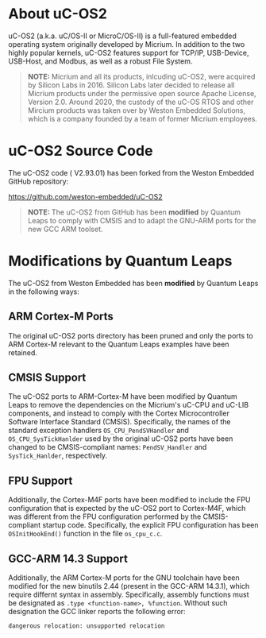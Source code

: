 # About uC-OS2

uC-OS2 (a.k.a. uC/OS-II or MicroC/OS-II) is a full-featured embedded operating
system originally developed by Micrium. In addition to the two highly popular
kernels, uC-OS2 features support for TCP/IP, USB-Device, USB-Host, and Modbus,
as well as a robust File System.

> **NOTE:** Micrium and all its products, inlcuding uC-OS2, were acquired by
Silicon Labs in 2016. Silicon Labs later decided to release all Micrium
products under the permissive open source Apache License, Version 2.0.
Around 2020, the custody of the uC-OS RTOS and other Mircium products was
taken over by Weston Embedded Solutions, which is a company founded by a
team of former Micrium employees.

# uC-OS2 Source Code

The uC-OS2 code ( V2.93.01) has been forked from the Weston Embedded GitHub
repository:

https://github.com/weston-embedded/uC-OS2

> **NOTE:** The uC-OS2 from GitHub has been __modified__ by Quantum Leaps
to comply with CMSIS and to adapt the GNU-ARM ports for the new GCC ARM toolset.


# Modifications by Quantum Leaps

The uC-OS2 from Weston Embedded has been __modified__ by Quantum Leaps in
the following ways:

## ARM Cortex-M Ports
The original uC-OS2 ports directory has been pruned and only the ports
to ARM Cortex-M relevant to the Quantum Leaps examples have been retained.

## CMSIS Support
The uC-OS2 ports to ARM-Cortex-M have been modified by Quantum Leaps to remove
the dependencies on the Micrium's uC-CPU and uC-LIB components, and instead
to comply with the Cortex Microcontroller Software Interface Standard (CMSIS).
Specifically, the names of the standard exception handlers `OS_CPU_PendSVHandler`
and `OS_CPU_SysTickHanlder` used by the original uC-OS2 ports have been changed
to be CMSIS-compliant names: `PendSV_Handler` and `SysTick_Hanlder`, respectively.

## FPU Support
Additionally, the Cortex-M4F ports have been modified to include the FPU
configuration that is expected by the uC-OS2 port to Cortex-M4F, which
was different from the FPU configuration performed by the CMSIS-compliant
startup code. Specifically, the explicit FPU configuration has been
`OSInitHookEnd()` function in the file `os_cpu_c.c`.

## GCC-ARM 14.3 Support
Additionally, the ARM Cortex-M ports for the GNU toolchain have been modified
for the new binutils 2.44 (present in the GCC-ARM 14.3.1), which require
differnt syntax in assembly. Specifically, assembly functions must be designated
as `.type <function-name>, %function`. Without such designation the GCC linker
reports the following error:

```
dangerous relocation: unsupported relocation
```

